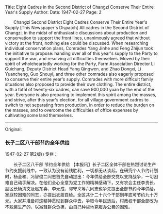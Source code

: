 Title: Eight Cadres in the Second District of Changzi Conserve Their Entire Year's Supply
Author:
Date: 1947-02-27
Page: 2

　　Changzi Second District Eight Cadres
    Conserve Their Entire Year's Supply
    [This Newspaper's Dispatch] All cadres in the Second District of Changzi, in the midst of enthusiastic discussions about production and conservation to support the front lines, unanimously agreed that without victory at the front, nothing else could be discussed. When researching individual conservation plans, Comrades Yang Jinhe and Feng Zhijun took the initiative to propose: handing over all of this year's supply to the Party to support the war, and resolving all difficulties themselves. Moved by their spirit of wholeheartedly working for the Party, Farm Association Director Li Guichang, Deputy District Head Yang Qingwen, and Zhao Dongxi, Li Yuancheng, Guo Shouyi, and three other comrades also eagerly proposed to conserve their entire year's supply. Comrades with more difficult family situations also proposed to provide their own clothing. The entire district, with a total of twenty-six cadres, can save 900,000 yuan by the end of the year. Everyone is also preparing to implement this spirit among the masses, and strive, after this year's election, for all village government cadres to switch to not separating from production, in order to reduce the burden on the masses, and to overcome the difficulties of office expenses by cultivating some land themselves.



<hr /> 

Original: 


### 长子二区八干部节约全年供给

1947-02-27
第2版()
专栏：

　　长子二区八干部
    节约全年供给
    【本报讯】长子二区全体干部在热烈讨论生产节约支援前线中，一致认为没有前线胜利，一切都无从谈起。在研究个人节约计划时，杨金和、冯智俊二同志首先自动提出：今年供给全部交党以支持战争，一切困难自己动手解决。在他们全心全意为党工作的精神感动下，又有农会主任李贵长、副区长杨清文及赵东喜、李元成、郭守义等六同志也争先提出全部节约今年供给。家庭较困难的同志，亦提出衣服自给。全区共计二十六个干部到年底可节约九十万元。大家并准备将这精神贯彻到群众中去，争取今年民选后，村政权干部全部改为不脱离生产的，以减轻群众负担，由自己种些地克服办公费的困难。
